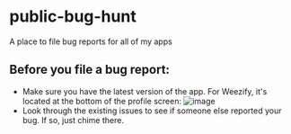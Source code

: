 # public-bug-hunt
A place to file bug reports for all of my apps

## Before you file a bug report:
- Make sure you have the latest version of the app. For Weezify, it's located at the bottom of the profile screen:
![image](https://github.com/riverscuomo/public-bug-hunt/assets/24362267/99f90ad4-6b38-4176-ab26-0a807da1372f)
- Look through the existing issues to see if someone else reported your bug. If so, just chime there.

